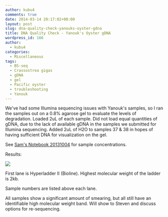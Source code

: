 ```yaml
---
author: kubu4
comments: true
date: 2014-03-14 20:17:02+00:00
layout: post
slug: dna-quality-check-yanouks-oyster-gdna
title: DNA Quality Check - Yanouk's Oyster gDNA
wordpress_id: 166
author:
  - kubu4
categories:
  - Miscellaneous
tags:
  - BS-seq
  - Crassostrea gigas
  - gDNA
  - gel
  - Pacific oyster
  - troubleshooting
  - Yanouk
---
```


We've had some Illumina sequencing issues with Yanouk's samples, so I ran the samples out on a 0.8% agarose gel to evaluate the levels of degradation. Loaded 2uL of each sample. Did not load equal quantities of gDNA, due to the lack of available gDNA in the samples we submitted for Illumina sequencing. Added 2uL of H2O to samples 37 & 38 in hopes of having sufficient DNA for visualization on the gel.

See [Sam's Notebook 20131004](/Sam%27s+Working+Notebook+July+-+December+2013#sjw20131004) for sample concentrations.

Results:

![](https://eagle.fish.washington.edu/Arabidopsis/20140314%20-%20Yanouk%20gDNA%20gel.jpg)

First lane is Hyperladder II (Bioline). Highest molecular weight of the ladder is 2kb.

Sample numbers are listed above each lane.

All samples show a significant amount of smearing, but all still have an identifiable high molecular weight band. Will show to Steven and discuss options for re-sequencing.
